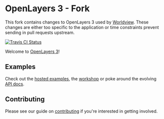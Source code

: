 # OpenLayers 3 - Fork

This fork contains changes to OpenLayers 3 used by [Worldview](https://github.com/nasa-gibs/worldview). These changes are either too specific to the application or time constraints prevent sending in pull requests upstream.

[![Travis CI Status](https://secure.travis-ci.org/openlayers/ol3.svg)](http://travis-ci.org/#!/openlayers/ol3)

Welcome to [OpenLayers 3](http://openlayers.org/)!

## Examples
Check out the [hosted examples](http://openlayers.org/en/master/examples/), the [workshop](http://openlayers.org/ol3-workshop/) or poke around the evolving [API docs](http://openlayers.org/en/master/apidoc/).

## Contributing
Please see our guide on [contributing](CONTRIBUTING.md) if you're interested in getting involved.
